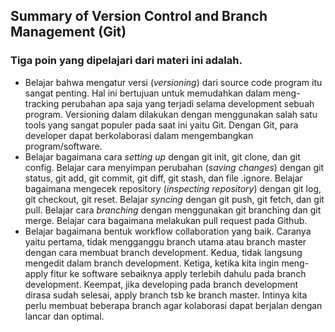 ## Summary of Version Control and Branch Management (Git)

### Tiga poin yang dipelajari dari materi ini adalah.
- Belajar bahwa mengatur versi (*versioning*) dari source code program itu sangat penting. Hal ini bertujuan untuk memudahkan dalam meng-tracking perubahan apa saja yang terjadi selama development sebuah program. Versioning dalam dilakukan dengan menggunakan salah satu tools yang sangat populer pada saat ini yaitu Git. Dengan Git, para developer dapat berkolaborasi dalam mengembangkan program/software.
- Belajar bagaimana cara *setting up* dengan git init, git clone, dan git config. Belajar cara menyimpan perubahan (*saving changes*) dengan git status, git add, git commit, git diff, git stash, dan file .ignore. Belajar bagaimana mengecek repository (*inspecting repository*) dengan git log, git checkout, git reset. Belajar *syncing* dengan git push, git fetch, dan git pull. Belajar cara *branching* dengan menggunakan git branching dan git merge. Belajar cara bagaimana melakukan pull request pada Github.
- Belajar bagaimana bentuk workflow collaboration yang baik. Caranya yaitu pertama, tidak mengganggu branch utama atau branch master dengan cara membuat branch development. Kedua, tidak langsung mengedit dalam branch development. Ketiga, ketika kita ingin meng-apply fitur ke software sebaiknya apply terlebih dahulu pada branch development. Keempat, jika developing pada branch development dirasa sudah selesai, apply branch tsb ke branch master. Intinya kita perlu membuat beberapa branch agar kolaborasi dapat berjalan dengan lancar dan optimal.